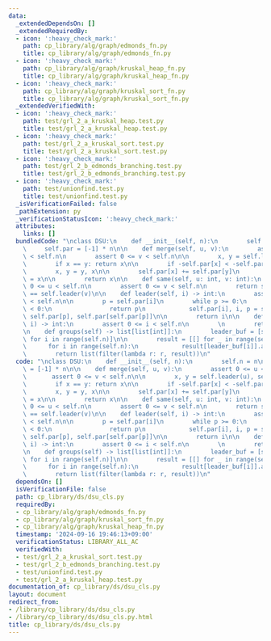 ```yaml
---
data:
  _extendedDependsOn: []
  _extendedRequiredBy:
  - icon: ':heavy_check_mark:'
    path: cp_library/alg/graph/edmonds_fn.py
    title: cp_library/alg/graph/edmonds_fn.py
  - icon: ':heavy_check_mark:'
    path: cp_library/alg/graph/kruskal_heap_fn.py
    title: cp_library/alg/graph/kruskal_heap_fn.py
  - icon: ':heavy_check_mark:'
    path: cp_library/alg/graph/kruskal_sort_fn.py
    title: cp_library/alg/graph/kruskal_sort_fn.py
  _extendedVerifiedWith:
  - icon: ':heavy_check_mark:'
    path: test/grl_2_a_kruskal_heap.test.py
    title: test/grl_2_a_kruskal_heap.test.py
  - icon: ':heavy_check_mark:'
    path: test/grl_2_a_kruskal_sort.test.py
    title: test/grl_2_a_kruskal_sort.test.py
  - icon: ':heavy_check_mark:'
    path: test/grl_2_b_edmonds_branching.test.py
    title: test/grl_2_b_edmonds_branching.test.py
  - icon: ':heavy_check_mark:'
    path: test/unionfind.test.py
    title: test/unionfind.test.py
  _isVerificationFailed: false
  _pathExtension: py
  _verificationStatusIcon: ':heavy_check_mark:'
  attributes:
    links: []
  bundledCode: "\nclass DSU:\n    def __init__(self, n):\n        self.n = n\n   \
    \     self.par = [-1] * n\n\n    def merge(self, u, v):\n        assert 0 <= u\
    \ < self.n\n        assert 0 <= v < self.n\n\n        x, y = self.leader(u), self.leader(v)\n\
    \        if x == y: return x\n\n        if -self.par[x] < -self.par[y]:\n    \
    \        x, y = y, x\n\n        self.par[x] += self.par[y]\n        self.par[y]\
    \ = x\n\n        return x\n\n    def same(self, u: int, v: int):\n        assert\
    \ 0 <= u < self.n\n        assert 0 <= v < self.n\n        return self.leader(u)\
    \ == self.leader(v)\n\n    def leader(self, i) -> int:\n        assert 0 <= i\
    \ < self.n\n\n        p = self.par[i]\n        while p >= 0:\n            if self.par[p]\
    \ < 0:\n                return p\n            self.par[i], i, p = self.par[p],\
    \ self.par[p], self.par[self.par[p]]\n\n        return i\n\n    def size(self,\
    \ i) -> int:\n        assert 0 <= i < self.n\n        \n        return -self.par[self.leader(i)]\n\
    \n    def groups(self) -> list[list[int]]:\n        leader_buf = [self.leader(i)\
    \ for i in range(self.n)]\n\n        result = [[] for _ in range(self.n)]\n  \
    \      for i in range(self.n):\n            result[leader_buf[i]].append(i)\n\n\
    \        return list(filter(lambda r: r, result))\n"
  code: "\nclass DSU:\n    def __init__(self, n):\n        self.n = n\n        self.par\
    \ = [-1] * n\n\n    def merge(self, u, v):\n        assert 0 <= u < self.n\n \
    \       assert 0 <= v < self.n\n\n        x, y = self.leader(u), self.leader(v)\n\
    \        if x == y: return x\n\n        if -self.par[x] < -self.par[y]:\n    \
    \        x, y = y, x\n\n        self.par[x] += self.par[y]\n        self.par[y]\
    \ = x\n\n        return x\n\n    def same(self, u: int, v: int):\n        assert\
    \ 0 <= u < self.n\n        assert 0 <= v < self.n\n        return self.leader(u)\
    \ == self.leader(v)\n\n    def leader(self, i) -> int:\n        assert 0 <= i\
    \ < self.n\n\n        p = self.par[i]\n        while p >= 0:\n            if self.par[p]\
    \ < 0:\n                return p\n            self.par[i], i, p = self.par[p],\
    \ self.par[p], self.par[self.par[p]]\n\n        return i\n\n    def size(self,\
    \ i) -> int:\n        assert 0 <= i < self.n\n        \n        return -self.par[self.leader(i)]\n\
    \n    def groups(self) -> list[list[int]]:\n        leader_buf = [self.leader(i)\
    \ for i in range(self.n)]\n\n        result = [[] for _ in range(self.n)]\n  \
    \      for i in range(self.n):\n            result[leader_buf[i]].append(i)\n\n\
    \        return list(filter(lambda r: r, result))\n"
  dependsOn: []
  isVerificationFile: false
  path: cp_library/ds/dsu_cls.py
  requiredBy:
  - cp_library/alg/graph/edmonds_fn.py
  - cp_library/alg/graph/kruskal_sort_fn.py
  - cp_library/alg/graph/kruskal_heap_fn.py
  timestamp: '2024-09-16 19:46:13+09:00'
  verificationStatus: LIBRARY_ALL_AC
  verifiedWith:
  - test/grl_2_a_kruskal_sort.test.py
  - test/grl_2_b_edmonds_branching.test.py
  - test/unionfind.test.py
  - test/grl_2_a_kruskal_heap.test.py
documentation_of: cp_library/ds/dsu_cls.py
layout: document
redirect_from:
- /library/cp_library/ds/dsu_cls.py
- /library/cp_library/ds/dsu_cls.py.html
title: cp_library/ds/dsu_cls.py
---
```

